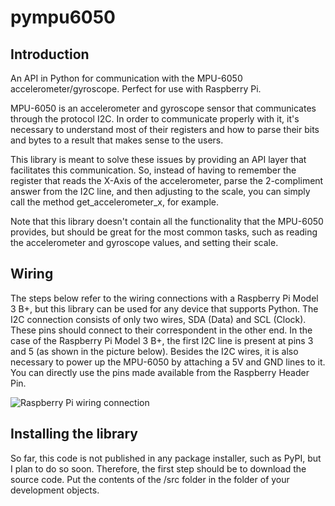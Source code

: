 # pympu6050

## Introduction

An API in Python for communication with the MPU-6050 accelerometer/gyroscope. Perfect for use with Raspberry Pi.

MPU-6050 is an accelerometer and gyroscope sensor that communicates through the protocol I2C. In order to communicate properly with it, it's necessary to understand most of their registers and how to parse their bits and bytes to a result that makes sense to the users.

This library is meant to solve these issues by providing an API layer that facilitates this communication. So, instead of having to remember the register that reads the X-Axis of the accelerometer, parse the 2-compliment answer from the I2C line, and then adjusting to the scale, you can simply call the method get_accelerometer_x, for example.

Note that this library doesn't contain all the functionality that the MPU-6050 provides, but should be great for the most common tasks, such as reading the accelerometer and gyroscope values, and setting their scale.

## Wiring

The steps below refer to the wiring connections with a Raspberry Pi Model 3 B+, but this library can be used for any device that supports Python. The I2C connection consists of only two wires, SDA (Data) and SCL (Clock). These pins should connect to their correspondent in the other end. In the case of the Raspberry Pi Model 3 B+, the first I2C line is present at pins 3 and 5 (as shown in the picture below). Besides the I2C wires, it is also necessary to power up the MPU-6050 by attaching a 5V and GND lines to it. You can directly use the pins made available from the Raspberry Header Pin.

![Raspberry Pi wiring connection](https://github.com/PMantovani/pympu6050/docs/raspberry_wiring.png "Raspberry Pi Wiring Connection")

## Installing the library

So far, this code is not published in any package installer, such as PyPI, but I plan to do so soon.
Therefore, the first step should be to download the source code. Put the contents of the /src folder in the folder of your development objects.
